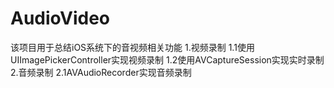 # AudioVideo
该项目用于总结iOS系统下的音视频相关功能
1.视频录制
    1.1使用UIImagePickerController实现视频录制
    1.2使用AVCaptureSession实现实时录制
2.音频录制
    2.1AVAudioRecorder实现音频录制
